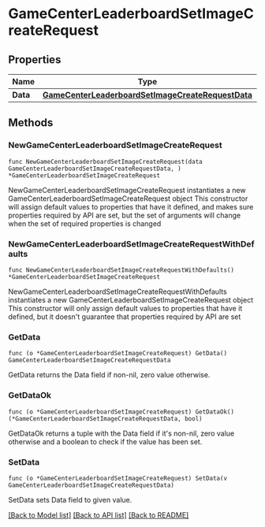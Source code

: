 # GameCenterLeaderboardSetImageCreateRequest

## Properties

Name | Type | Description | Notes
------------ | ------------- | ------------- | -------------
**Data** | [**GameCenterLeaderboardSetImageCreateRequestData**](GameCenterLeaderboardSetImageCreateRequestData.md) |  | 

## Methods

### NewGameCenterLeaderboardSetImageCreateRequest

`func NewGameCenterLeaderboardSetImageCreateRequest(data GameCenterLeaderboardSetImageCreateRequestData, ) *GameCenterLeaderboardSetImageCreateRequest`

NewGameCenterLeaderboardSetImageCreateRequest instantiates a new GameCenterLeaderboardSetImageCreateRequest object
This constructor will assign default values to properties that have it defined,
and makes sure properties required by API are set, but the set of arguments
will change when the set of required properties is changed

### NewGameCenterLeaderboardSetImageCreateRequestWithDefaults

`func NewGameCenterLeaderboardSetImageCreateRequestWithDefaults() *GameCenterLeaderboardSetImageCreateRequest`

NewGameCenterLeaderboardSetImageCreateRequestWithDefaults instantiates a new GameCenterLeaderboardSetImageCreateRequest object
This constructor will only assign default values to properties that have it defined,
but it doesn't guarantee that properties required by API are set

### GetData

`func (o *GameCenterLeaderboardSetImageCreateRequest) GetData() GameCenterLeaderboardSetImageCreateRequestData`

GetData returns the Data field if non-nil, zero value otherwise.

### GetDataOk

`func (o *GameCenterLeaderboardSetImageCreateRequest) GetDataOk() (*GameCenterLeaderboardSetImageCreateRequestData, bool)`

GetDataOk returns a tuple with the Data field if it's non-nil, zero value otherwise
and a boolean to check if the value has been set.

### SetData

`func (o *GameCenterLeaderboardSetImageCreateRequest) SetData(v GameCenterLeaderboardSetImageCreateRequestData)`

SetData sets Data field to given value.



[[Back to Model list]](../README.md#documentation-for-models) [[Back to API list]](../README.md#documentation-for-api-endpoints) [[Back to README]](../README.md)


